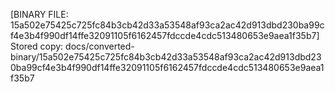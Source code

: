 [BINARY FILE: 15a502e75425c725fc84b3cb42d33a53548af93ca2ac42d913dbd230ba99cf4e3b4f990df14ffe32091105f6162457fdccde4cdc513480653e9aea1f35b7]
Stored copy: docs/converted-binary/15a502e75425c725fc84b3cb42d33a53548af93ca2ac42d913dbd230ba99cf4e3b4f990df14ffe32091105f6162457fdccde4cdc513480653e9aea1f35b7

